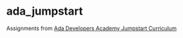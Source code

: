 # ada_jumpstart

Assignments from [Ada Developers Academy Jumpstart Curriculum](https://github.com/Ada-Developers-Academy/jump-start)

